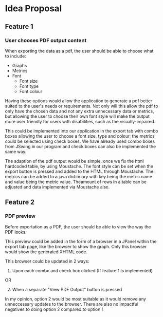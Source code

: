 # Idea Proposal #
## Feature 1 ##
### User chooses PDF output content ###
When exporting the data as a pdf, the user should be able to choose what to include:
- Graphs
- Metrics
- Font
  - Font size
  - Font type
  - Font colour

Having these options would allow the application to generate a pdf better suited to the user's needs or requirements. Not only will this allow the pdf to only have the chosen data and not any extra unnecessary data or metrics, but allowing the user to choose their own font style will make the output more user friendly for users with disabilities, such as the visually-impaired.

This could be implemented into our application in the export tab with combo boxes allowing the user to choose a font size, type and colour; the metrics could be selected using check boxes. We have already used combo boxes from JSwing in our program and check boxes can also be implemented the same way.

The adaption of the pdf output would be simple, once we fix the html hardcoded table, by using Moustache. The font style can be set when the export button is pressed and added to the HTML through Moustache. The metrics can be added to a java dictionary with key being the metric name and value being the metric value. Theamount of rows in a table can be adjusted and data implemented via Moustache also.

## Feature 2 ##
### PDF preview ###
Before exportation as a PDF, the user should be able to view the way the PDF looks.

This preview could be added in the form of a browser in a JPanel within the export tab page, like the browser to show the graph. Only this browser would show the generated XHTML code.

This browser could be updated in 2 ways:

1. Upon each combo and check box clicked (If feature 1 is implemented)

OR

2. When a separate "View PDF Output" button is pressed

In my opinion, option 2 would be most suitable as it would remove any unneccessary updates to the browser. There are also no impactful negatives to doing option 2 compared to option 1.

